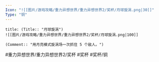 ```yaml
---
Icon: "![[图片/游戏攻略/重力异想世界/重力异想世界2/奖杯/月球旋涡.png|30]]"
Type: "铜"
---
```

```ad-common-bronze-trophy
title: (Title:: "月球旋涡")
![[图片/游戏攻略/重力异想世界/重力异想世界2/奖杯/月球旋涡.png|100]]

(Comment:: "用月亮模式旋涡场一次抓住 5 个敌人。")
```

#重力异想世界/重力异想世界2/奖杯 #奖杯 #奖杯/铜
